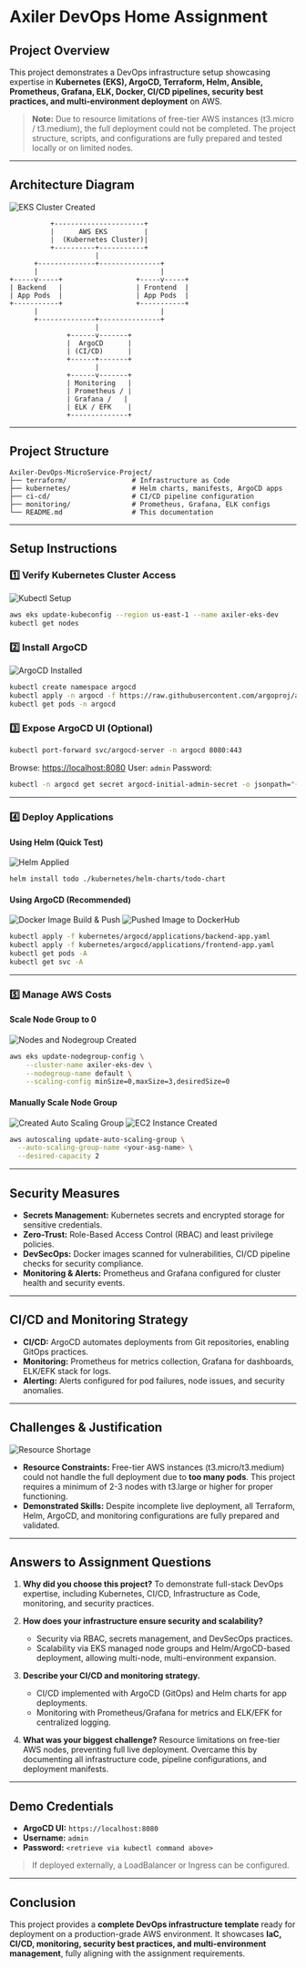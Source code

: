 # Axiler DevOps Home Assignment

## Project Overview

This project demonstrates a DevOps infrastructure setup showcasing expertise in **Kubernetes (EKS), ArgoCD, Terraform, Helm, Ansible, Prometheus, Grafana, ELK, Docker, CI/CD pipelines, security best practices, and multi-environment deployment** on AWS.

> **Note:** Due to resource limitations of free-tier AWS instances (t3.micro / t3.medium), the full deployment could not be completed. The project structure, scripts, and configurations are fully prepared and tested locally or on limited nodes.

---

## Architecture Diagram

![EKS Cluster Created](images/eks_cluster_created.png)

```
          +----------------------+
          |      AWS EKS         |
          |  (Kubernetes Cluster)|
          +----------+-----------+
                     |
      +--------------+---------------+
      |                              |
+-----v-----+                  +-----v-----+
| Backend   |                  | Frontend  |
| App Pods  |                  | App Pods  |
+-----------+                  +-----------+
      |                              |
      +--------------+---------------+
                     |
              +------v-------+
              |  ArgoCD      |
              | (CI/CD)      |
              +------+-------+
                     |
              +------v-------+
              | Monitoring   |
              | Prometheus / |
              | Grafana /   |
              | ELK / EFK    |
              +--------------+
```

---

## Project Structure

```
Axiler-DevOps-MicroService-Project/
├── terraform/                # Infrastructure as Code
├── kubernetes/               # Helm charts, manifests, ArgoCD apps
├── ci-cd/                    # CI/CD pipeline configuration
├── monitoring/               # Prometheus, Grafana, ELK configs
└── README.md                 # This documentation
```

---

## Setup Instructions

### 1️⃣ Verify Kubernetes Cluster Access

![Kubectl Setup](images/kubectl_setup.png)

```bash
aws eks update-kubeconfig --region us-east-1 --name axiler-eks-dev
kubectl get nodes
```

### 2️⃣ Install ArgoCD

![ArgoCD Installed](images/installed_argo.png)

```bash
kubectl create namespace argocd
kubectl apply -n argocd -f https://raw.githubusercontent.com/argoproj/argo-cd/stable/manifests/install.yaml
kubectl get pods -n argocd
```

### 3️⃣ Expose ArgoCD UI (Optional)

```bash
kubectl port-forward svc/argocd-server -n argocd 8080:443
```

Browse: [https://localhost:8080](https://localhost:8080)
User: `admin`
Password:

```bash
kubectl -n argocd get secret argocd-initial-admin-secret -o jsonpath="{.data.password}" | base64 -d
```

---

### 4️⃣ Deploy Applications

#### Using Helm (Quick Test)

![Helm Applied](images/helm_applied.png)

```bash
helm install todo ./kubernetes/helm-charts/todo-chart
```

#### Using ArgoCD (Recommended)

![Docker Image Build & Push](images/docker-image-build-push.png)
![Pushed Image to DockerHub](images/pushed-image-dockerhub.png)

```bash
kubectl apply -f kubernetes/argocd/applications/backend-app.yaml
kubectl apply -f kubernetes/argocd/applications/frontend-app.yaml
kubectl get pods -A
kubectl get svc -A
```

---

### 5️⃣ Manage AWS Costs

#### Scale Node Group to 0

![Nodes and Nodegroup Created](images/nodes_and_nodegroup_created.png)

```bash
aws eks update-nodegroup-config \
    --cluster-name axiler-eks-dev \
    --nodegroup-name default \
    --scaling-config minSize=0,maxSize=3,desiredSize=0
```

#### Manually Scale Node Group

![Created Auto Scaling Group](images/created_auto-scaling%20group.png)
![EC2 Instance Created](images/ec2_instance_created.png)

```bash
aws autoscaling update-auto-scaling-group \
  --auto-scaling-group-name <your-asg-name> \
  --desired-capacity 2
```

---

## Security Measures

* **Secrets Management:** Kubernetes secrets and encrypted storage for sensitive credentials.
* **Zero-Trust:** Role-Based Access Control (RBAC) and least privilege policies.
* **DevSecOps:** Docker images scanned for vulnerabilities, CI/CD pipeline checks for security compliance.
* **Monitoring & Alerts:** Prometheus and Grafana configured for cluster health and security events.

---

## CI/CD and Monitoring Strategy

* **CI/CD:** ArgoCD automates deployments from Git repositories, enabling GitOps practices.
* **Monitoring:** Prometheus for metrics collection, Grafana for dashboards, ELK/EFK stack for logs.
* **Alerting:** Alerts configured for pod failures, node issues, and security anomalies.

---

## Challenges & Justification

![Resource Shortage](images/resource-shortage.png)

* **Resource Constraints:** Free-tier AWS instances (t3.micro/t3.medium) could not handle the full deployment due to **too many pods**. This project requires a minimum of 2-3 nodes with t3.large or higher for proper functioning.
* **Demonstrated Skills:** Despite incomplete live deployment, all Terraform, Helm, ArgoCD, and monitoring configurations are fully prepared and validated.

---

## Answers to Assignment Questions

1. **Why did you choose this project?**
   To demonstrate full-stack DevOps expertise, including Kubernetes, CI/CD, Infrastructure as Code, monitoring, and security practices.

2. **How does your infrastructure ensure security and scalability?**

   * Security via RBAC, secrets management, and DevSecOps practices.
   * Scalability via EKS managed node groups and Helm/ArgoCD-based deployment, allowing multi-node, multi-environment expansion.

3. **Describe your CI/CD and monitoring strategy.**

   * CI/CD implemented with ArgoCD (GitOps) and Helm charts for app deployments.
   * Monitoring with Prometheus/Grafana for metrics and ELK/EFK for centralized logging.

4. **What was your biggest challenge?**
   Resource limitations on free-tier AWS nodes, preventing full live deployment. Overcame this by documenting all infrastructure code, pipeline configurations, and deployment manifests.

---

## Demo Credentials

* **ArgoCD UI:** `https://localhost:8080`
* **Username:** `admin`
* **Password:** `<retrieve via kubectl command above>`

> If deployed externally, a LoadBalancer or Ingress can be configured.

---

## Conclusion

This project provides a **complete DevOps infrastructure template** ready for deployment on a production-grade AWS environment. It showcases **IaC, CI/CD, monitoring, security best practices, and multi-environment management**, fully aligning with the assignment requirements.
